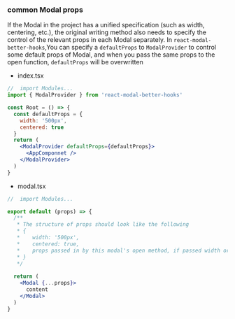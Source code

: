 ### common Modal props


If the Modal in the project has a unified specification (such as width, centering, etc.), the original writing method also needs to specify the control of the relevant props in each Modal separately. In `react-modal-better-hooks`,You can specify a `defaultProps` to `ModalProvider` to control some default props of Modal, and when you pass the same props to the open function, `defaultProps` will be overwritten

- index.tsx
```jsx
//	import Modules...
import { ModalProvider } from 'react-modal-better-hooks'

const Root = () => {
  const defaultProps = {
    width: '500px',
    centered: true
  }
  return (
  	<ModalProvider defaultProps={defaultProps}>
	  <AppComponnet />
    </ModalProvider>
  )
}
```

- modal.tsx
```jsx
//	import Modules...

export default (props) => {
  /**
   * The structure of props should look like the following
   * {
   *    width: '500px',
   *    centered: true,
   *    props passed in by this modal's open method, if passed width or cented, defaultProps will be overwritten
   * }
   */
  
  return (
  	<Modal {...props}>
      content
    </Modal>
  )
}
```